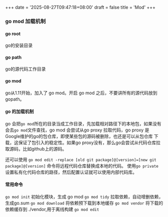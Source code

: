 +++
date = '2025-08-27T09:47:18+08:00'
draft = false
title = 'Mod'
+++
### go mod 加载机制
#### go root
go的安装目录
#### go path
go的源代码工作目录
#### go mod
go从1.11开始，加入了 go mod。开启 go mod 之后，不要讲所有的源代码放到gopath。
#### go 的加载机制
go 会把`go mod`所在的目录当成工作目录，先加载相对路径下的本地包，如果没有会去`go mod`文件查找，go mod
会尝试从go proxy 拉取代码，go proxy 是Google维护的go的包仓库，即使某些包的源码被删除，也还是可以从包仓库
下载，这保证了包引入的稳定性。如果go proxy没有，那么go会尝试从代码仓库拉取源码，比如github上的源码。

还可以使用 `go mod edit -replace [old git package]@[version]=[new git package]@[version]` 命令将远程代码仓库替换成本地的代码。
使用`go private` 设置私有化代码仓库的路径，然后配置认证就可以使用内部代码库。
#### 常用命令
`go mod init` 初始化模块，生成 go mod
`go mod tidy` 拉取依赖，自动增删依赖，生成go.sum
`go mod download` 将依赖预下载到本地缓存
`go mod vendor` 将下载的依赖缓存到 ./vendor,用于离线构建
`go mod edit `